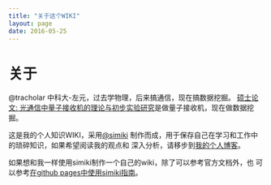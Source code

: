```yaml
---
title: "关于这个WIKI"
layout: page
date: 2016-05-25
---
```


# 关于 #
@tracholar 中科大-左元，过去学物理，后来搞通信，现在搞数据挖掘。
[硕士论文: 光通信中量子接收机的理论与初步实验研究](/wiki/static/pdf/master-thesis.pdf)是做量子接收机，现在做数据挖掘。

这是我的个人知识WIKI，采用[@simiki](https://github.com/tankywoo/simiki)
制作而成，用于保存自己在学习和工作中的琐碎知识，如果希望阅读我的观点和
深入分析，请移步到[我的个人博客](/)。

如果想和我一样使用simiki制作一个自己的wiki，除了可以参考官方文档外，也
可以参考[在github pages中使用simiki指南](/wiki/web/simiki.html)。
